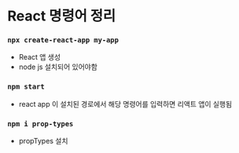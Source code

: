 # React 명령어 정리

### `npx create-react-app my-app`
* React 앱 생성
* node js 설치되어 있어야함

### `npm start`
* react app 이 설치된 경로에서 해당 명령어를 입력하면 리액트 앱이 실행됨

### `npm i prop-types`
* propTypes 설치


